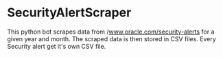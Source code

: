 # SecurityAlertScraper
This python bot scrapes data from /www.oracle.com/security-alerts for a given year and month. The scraped data is then stored in CSV files. Every Security alert get it's own CSV file.
